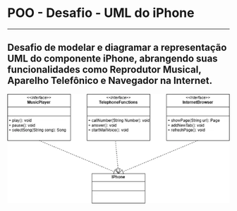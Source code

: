 # POO - Desafio - UML do iPhone
---
Desafio de modelar e diagramar a representação UML do componente iPhone, abrangendo suas funcionalidades como Reprodutor Musical, Aparelho Telefônico e Navegador na Internet.
---
<img src="iphoneUML.webp" />

